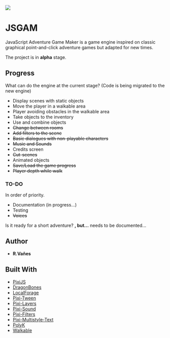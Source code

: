 ![](https://raw.githubusercontent.com/kreezii/jsgam/master/logo/jsgamLogo.png)

# JSGAM
JavaScript Adventure Game Maker is a game engine inspired on classic graphical point-and-click adventure games but adapted for new times.

The project is in **alpha** stage.

## Progress
What can do the engine at the current stage?
 (Code is being migrated to the new engine)
* Display scenes with static objects
* Move the player in a walkable area
* Player avoiding obstacles in the walkable area
* Take objects to the inventory
* Use and combine objects
* ~~Change between rooms~~
* ~~Add filters to the scene~~
* ~~Basic dialogues with non-playable characters~~
* ~~Music and Sounds~~
* Credits screen
* ~~Cut-scenes~~
* Animated objects
* ~~Save/Load the game progress~~
* ~~Player depth while walk~~

### TO-DO

In order of priority.
* Documentation (in progress...)
* Testing
* ~~Voices~~

Is it ready for a short adventure? **, but...** needs to be documented...

## Author
* **R.Vañes**

## Built With

* [PixiJS](http://www.pixijs.com/)
* [DragonBones](http://dragonbones.com/)
* [LocalForage](https://github.com/localForage/localForage)
* [Pixi-Tween](https://github.com/k8w/pixi-tween)
* [Pixi-Layers](https://github.com/pixijs/pixi-display)
* [Pixi-Sound](https://github.com/pixijs/pixi-sound)
* [Pixi-Filters](https://github.com/pixijs/pixi-filters)
* [Pixi-Multistyle-Text](https://github.com/tleunen/pixi-multistyle-text)
* [PolyK](http://polyk.ivank.net/)
* [Walkable](https://github.com/implicit-invocation/walkable)
